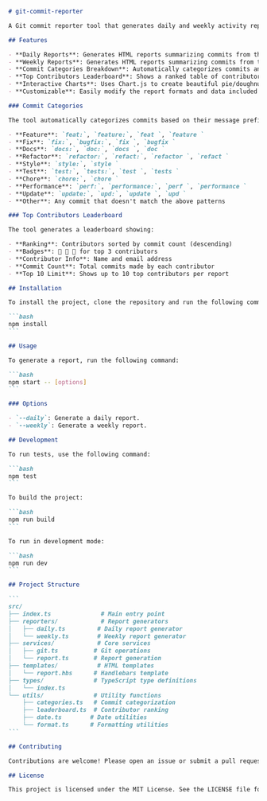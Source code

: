 ````markdown
# git-commit-reporter

A Git commit reporter tool that generates daily and weekly activity reports based on commits in a Git repository. This tool helps developers and teams keep track of their contributions over time.

## Features

- **Daily Reports**: Generates HTML reports summarizing commits from the last day.
- **Weekly Reports**: Generates HTML reports summarizing commits from the last week.
- **Commit Categories Breakdown**: Automatically categorizes commits and displays visual charts showing the distribution of commit types.
- **Top Contributors Leaderboard**: Shows a ranked table of contributors with their commit counts and 🥇🥈🥉 badges for top performers.
- **Interactive Charts**: Uses Chart.js to create beautiful pie/doughnut charts for category visualization.
- **Customizable**: Easily modify the report formats and data included in the reports.

### Commit Categories

The tool automatically categorizes commits based on their message prefixes (supports both `:` and space separators):

- **Feature**: `feat:`, `feature:`, `feat `, `feature `
- **Fix**: `fix:`, `bugfix:`, `fix `, `bugfix `
- **Docs**: `docs:`, `doc:`, `docs `, `doc `
- **Refactor**: `refactor:`, `refact:`, `refactor `, `refact `
- **Style**: `style:`, `style `
- **Test**: `test:`, `tests:`, `test `, `tests `
- **Chore**: `chore:`, `chore `
- **Performance**: `perf:`, `performance:`, `perf `, `performance `
- **Update**: `update:`, `upd:`, `update `, `upd `
- **Other**: Any commit that doesn't match the above patterns

### Top Contributors Leaderboard

The tool generates a leaderboard showing:

- **Ranking**: Contributors sorted by commit count (descending)
- **Badges**: 🥇 🥈 🥉 for top 3 contributors
- **Contributor Info**: Name and email address
- **Commit Count**: Total commits made by each contributor
- **Top 10 Limit**: Shows up to 10 top contributors per report

## Installation

To install the project, clone the repository and run the following command:

```bash
npm install
```

## Usage

To generate a report, run the following command:

```bash
npm start -- [options]
```

### Options

- `--daily`: Generate a daily report.
- `--weekly`: Generate a weekly report.

## Development

To run tests, use the following command:

```bash
npm test
```

To build the project:

```bash
npm run build
```

To run in development mode:

```bash
npm run dev
```

## Project Structure

```
src/
├── index.ts              # Main entry point
├── reporters/            # Report generators
│   ├── daily.ts         # Daily report generator
│   └── weekly.ts        # Weekly report generator
├── services/            # Core services
│   ├── git.ts          # Git operations
│   └── report.ts       # Report generation
├── templates/           # HTML templates
│   └── report.hbs      # Handlebars template
├── types/              # TypeScript type definitions
│   └── index.ts
└── utils/              # Utility functions
    ├── categories.ts   # Commit categorization
    ├── leaderboard.ts  # Contributor ranking
    ├── date.ts        # Date utilities
    └── format.ts      # Formatting utilities
```

## Contributing

Contributions are welcome! Please open an issue or submit a pull request for any improvements or bug fixes.

## License

This project is licensed under the MIT License. See the LICENSE file for details.
````

